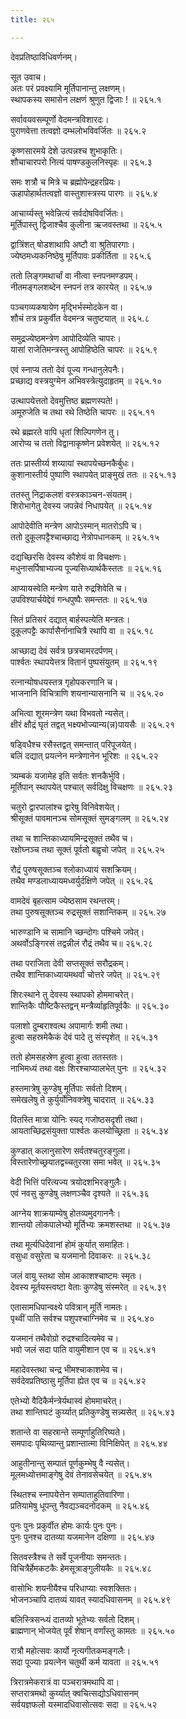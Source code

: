 ```yaml
---
title: २६५

---
```

देवप्रतिष्ठाविधिवर्णनम्।  
  
सूत उवाच।  
अतः परं प्रवक्ष्यामि मूर्तिपानान्तु लक्षणम्।  
स्थापकस्य समासेन लक्षणं श्रुणुत द्विजाः ! ॥ २६५.१  
  
सर्वावयवसम्पूर्णो वेदमन्त्रविशारदः।  
पुराणवेत्ता तत्वज्ञो दम्भलोभविवर्जितः ॥ २६५.२  
  
कृष्णसारमये देशे उत्पन्नश्च शुभाकृतिः।  
शौचाचारपरो नित्यं पाषण्डकुलनिस्पृहः ॥ २६५.३  
  
समः शत्रौ च मित्रे च ब्रह्मोपेन्द्रहरप्रियः।  
ऊहापोहार्थतत्वज्ञो वास्तुशास्त्रस्य पारगः ॥ २६५.४  
  
आचार्य्यस्तु भवेन्नित्यं सर्वदोषविवर्जितः।  
मूर्तिपास्तु द्विजाश्चैव कुलीना ऋजवस्तथा ॥ २६५.५  
  
द्वात्रिंशत् षोडशाथापि अष्टौ वा श्रुतिपारगाः।  
ज्येष्ठमध्यकनिष्ठेषु मूर्तिपावः प्रकीर्तिता ॥ २६५.६  
  
ततो लिङ्गमथार्चां वा नीत्वा स्नपनमण्डपम्।  
नीतमङ्गलशब्देन स्नपनं तत्र कारयेत् ॥ २६५.७  
  
पञ्चगव्यकषायेण मृद्भिर्भस्मोदकेन वा।  
शौचं तत्र प्रकुर्वीत वेदमन्त्र चतुष्टयात् ॥ २६५.८  
  
समुद्रज्येष्ठमन्त्रेण आपोदिव्येति चापरः।  
यासां राजेतिमन्त्रस्तु आपोहिष्ठेति चापरः ॥ २६५.९  
  
एवं स्नाप्य ततो देवं पूज्य गन्धानुलेपनैः।  
प्रच्छाद्य वस्त्रयुग्मेन अभिवस्त्रेत्युदाहृतम् ॥ २६५.१०  
  
उत्थापयेत्ततो देवमुत्तिष्ठ ब्रह्मणस्पते!।  
अमूरुजेति च तथा रथे तिष्ठेति चापरः ॥ २६५.११  
  
रथे ब्रह्मरते वापि धृतां शिल्पिगणेन तु।  
आरोप्य च ततो विद्वानाकृष्णेन प्रवेशयेत् ॥ २६५.१२  
  
ततः प्रास्तीर्य्य शय्यायां स्थापयेच्छनकैर्बुधः।  
कुशानास्तीर्य पुष्पाणि स्थापयेत् प्राङ्मुखं ततः ॥ २६५.१३  
  
ततस्तु निद्राकलशं वस्त्रकाञ्चन-संयतम्।  
शिरोभागेतु देवस्य जपन्नेवं निधापयेत् ॥ २६५.१४  
  
आपोदेवीति मन्त्रेण आपोऽस्मान् मातरोऽपि च।  
ततो दुकूलपट्टैश्चाच्छाद्य नेत्रोपधानकम् ॥ २६५.१५  
  
दद्यच्छिरसि देवस्य कौशेयं वा विचक्षणः।  
मधुनासर्पिषाभ्यज्य पूज्यसिध्यार्थकैस्ततः ॥ २६५.१६  
  
आप्यायस्वेति मन्त्रेण याते रुद्रशिवेति च।  
उपविश्यार्चयेद्देवं गन्धपुष्पैः समन्ततः ॥ २६५.१७  
  
सितं प्रतिसरं दद्यात् बार्हस्पत्येति मन्त्रतः।  
दुकूलपट्टैः कार्पासैर्नानाचित्रै रथापि वा ॥ २६५.१८  
  
आच्छाद्य देवं सर्वत्र छत्रचामरदर्पणम्।  
पार्श्वतः स्थापयेत्तत्र वितानं पुष्पसंयुतम् ॥ २६५.१९  
  
रत्नान्योषधयस्तत्र गृहोपकरणानि च।  
भाजनानि विचित्राणि शयनान्यासनानि च ॥ २६५.२०  
  
अभित्वा शूरमन्त्रेण यथा विभवतो न्यसेत्।  
क्षीरं क्षौद्रं घृतं तद्वत् भक्ष्यभोज्यान्य(न्न)पायसैः ॥ २६५.२१  
  
षड्विधैश्च रसैस्तद्वत् समन्तात् परिपूजयेत्।  
बलिं दद्यात् प्रयत्नेन मन्त्रेणानेन भूरिशः ॥ २६५.२२  
  
त्र्यम्बकं यजामेह इति सर्वतः शनकैर्भुवि।  
मूर्तिपान् स्थापयेत् पश्चात् सर्वदिक्षु विचक्षणः ॥ २६५.२३  
  
चतुरो द्वारपालांश्च द्वारेषु विनिवेशयेत्।  
श्रीसूक्तं पावमानञ्च सोमसूक्तं सुमङ्गलम् ॥ २६५.२४  
  
तथा च शान्तिकाध्यायमिन्द्रसूक्तं तथैव च।  
रक्षोघ्नञ्च तथा सूक्तं पूर्वतो बह्वृचो जपेत् ॥ २६५.२५  
  
रौद्रं पुरुषसूक्तञ्च श्लोकाध्यायं सशक्रियम्।  
तथैव मण्डलाध्यायमध्वर्युर्दक्षिणे जपेत् ॥ २६५.२६  
  
वामदेवं बृहत्साम ज्येष्ठसाम रथन्तरम्।  
तथा पुरुषसूक्तञ्च रुद्रसूक्तं सशान्तिकम् ॥ २६५.२७  
  
भारुण्डानि च सामानि च्छन्दोगः पश्चिमे जपेत्।  
अथर्वोऽङ्गिरसं तद्वन्नीलं रौद्रं तथैव च॥ २६५.२८  
  
तथा पराजिता देवी सप्तसूक्तं सरौद्रकम्।  
तथैव शान्तिकाध्यायमथर्वां चोत्तरे जपेत् ॥ २६५.२९  
  
शिरःस्थाने तु देवस्य स्थापको होममाचरेत्।  
शान्तिकैः पौष्टिकैस्तद्वन् मन्त्रैर्व्याहृतिपूर्वकैः ॥ २६५.३०  
  
पलाशो दुम्बराश्वत्थ अपामार्गः शमी तथा।  
हुत्वा सहस्रमेकैकं देवं पादे तु संस्पृशेत् ॥ २६५.३१  
  
ततो होमसहस्रेण हुत्वा हुत्वा ततस्ततः।  
नाभिमध्यं तथा वक्षः शिरश्चाप्यालभेत् पुनः ॥ २६५.३२  
  
हस्तमात्रेषु कुण्डेषु मूर्तिपाः सर्वतो दिशम्।  
समेखलेषु ते कुर्युर्योनिवक्त्रेषु चादरात् ॥ २६५.३३  
  
वितस्ति मात्रा योनिः स्यद् गजोष्ठसदृशी तथा।  
आयताच्छिद्रसंयुक्ता पार्श्वतः कलयोच्छ्रिता ॥ २६५.३४  
  
कुण्डात् कलानुसारेण सर्वतश्चतुरङ्गुला।  
विस्तारेणोच्छ्रयातद्वच्चतुरस्रा समा भवेत् ॥ २६५.३५  
  
वेदी भित्तिं परित्यज्य त्रयोदशभिरङ्गुलैः।  
एवं नवसु कुण्डेषु लक्षणञ्चैव दृश्यते ॥ २६५.३६  
  
आग्नेय शाक्रयाम्येषु होतव्यमुदगाननैः।  
शान्तयो लोकपालेभ्यो मूर्तिभ्यः क्रमशस्तथा ॥ २६५.३७  
  
तथा मूर्त्यधिदेवानां होमं कुर्यात् समाहितः।  
वसुधा वसुरेता च यजमानो दिवाकरः ॥ २६५.३८  
  
जलं वायु स्तथा सोम आकाशश्चाष्टमः स्मृतः।  
देवस्य मूर्तयस्त्वष्टा वेताः कुण्डेषु संस्मरेत् ॥ २६५.३९  
  
एतासामधिपान्वक्ष्ये पवित्रान् मूर्ति नामतः।  
पृथ्वीं पाति सर्वश्च पशुपश्चाग्निमेव च ॥ २६५.४०  
  
यजमानं तथैवोग्रो रुद्रश्चादित्यमेव च।  
भवो जलं सदा पाति वायुमीशान एव च ॥ २६५.४१  
  
महादेवस्तथा चन्द्र भीमश्चाकाशमेव च।  
सर्वदेवप्रतिष्ठासु मूर्तिपा ह्येत एव च ॥ २६५.४२  
  
एतेभ्यो वैदिकैर्मन्त्रेर्यथास्वं होममाचरेत्।  
तथा शान्तिघटं कुर्य्यात् प्रतिकुण्डेषु सन्न्यसेत् ॥ २६५.४३  
  
शतान्ते वा सहस्रान्ते सम्पूर्णाहुतिरिष्यते।  
समपादः पृथिव्यान्तु प्रशान्तात्मा विनिक्षिपेत् ॥ २६५.४४  
  
आहुतीनान्तु सम्पातं पूर्णकुम्भेषु वै न्यसेत्।  
मूलमध्योत्तमाङ्गेषु देवं तेनावसेचयेत् ॥ २६५.४५  
  
स्थितश्च स्नापयेत्तेन सम्पाताहुतिवारिणा।  
प्रतियामेषु धूपन्तु नैवद्यञ्चदनोदकम् ॥ २६५.४६  
  
पुनः पुनः प्रकुर्वीत होमः कार्यः पुनः पुनः।  
पुनः पुनश्च दातव्या यजमानेन दक्षिणा ॥ २६५.४७  
  
सितवस्त्रैश्च ते सर्वे पूजनीयाः समन्ततः।  
विचित्रैर्हेमकटकैः हेमसूत्राङ्गुलीयकैः ॥ २६५.४८  
  
वासोभिः शयनीयैश्च परिधाप्याः स्वशक्तितः।  
भोजनञ्चापि दातव्यं यावत् स्यादधिवासनम् ॥ २६५.४९  
  
बलिस्त्रिसन्ध्यं दातव्यो भूतेभ्यः सर्वतो दिशम्।  
ब्राह्मणान् भोजयेत् पूर्वं शेषान् वर्णांस्तु कामतः ॥ २६५.५०  
  
रात्रौ महोत्सवः कार्यो नृत्यगीतकमङ्गलैः।  
सदा पूज्याः प्रयत्नेन चतुर्थी कर्म यावता ॥ २६५.५१  
  
त्रिरात्रमेकरात्रं वा पञ्चरात्रमथापि वा।  
सप्तरात्रमथो कुर्य्यात् क्वचित्सद्योऽधिवासनम्  
सर्वयज्ञफलो यस्मादधिवासोत्सवः सदा ॥ २६५.५२